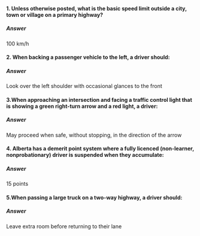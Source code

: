 #### 1. Unless otherwise posted, what is the basic speed limit outside a city, town or village on a primary highway?
##### Answer
100 km/h

#### 2. When backing a passenger vehicle to the left, a driver should: 

##### Answer
Look over the left shoulder with occasional glances to the front 

#### 3.When approaching an intersection and facing a traffic control light that is showing a green right-turn arrow and a red light, a driver:

##### Answer
May proceed when safe, without stopping, in the direction of the arrow

#### 4. Alberta has a demerit point system where a fully licenced (non-learner, nonprobationary) driver is suspended when they accumulate:

##### Answer
15 points

#### 5.When passing a large truck on a two-way highway, a driver should:

##### Answer
Leave extra room before returning to their lane